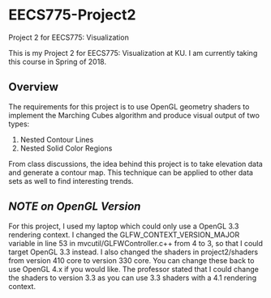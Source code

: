 # EECS775-Project2
Project 2 for EECS775: Visualization

This is my Project 2 for EECS775: Visualization at KU. 
I am currently taking this course in Spring of 2018.

## Overview

The requirements for this project is to use OpenGL geometry shaders to implement the Marching Cubes
algorithm and produce visual output of two types:

1. Nested Contour Lines
2. Nested Solid Color Regions

From class discussions, the idea behind this project is to take elevation data and generate a contour map.
This technique can be applied to other data sets as well to find interesting trends.

## *NOTE on OpenGL Version*

For this project, I used my laptop which could only use a OpenGL 3.3 rendering context. I changed the GLFW_CONTEXT_VERSION_MAJOR variable in line 53 in mvcutil/GLFWController.c++ from 4 to 3, so that I could target OpenGL 3.3 instead. I also changed the shaders in project2/shaders from version 410 core to version 330 core. You can change these back to use OpenGL 4.x if you would like. The professor stated that I could change the shaders to version 3.3 as you can use 3.3 shaders with a 4.1 rendering context.